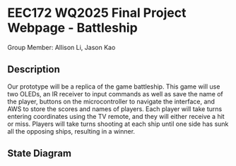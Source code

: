 # EEC172 WQ2025 Final Project Webpage - Battleship
 Group Member: Allison Li, Jason Kao
## Description
Our prototype will be a replica of the game battleship. This game will use two OLEDs, an IR receiver to input commands as well as save the name of the player, buttons on the microcontroller to navigate the interface, and AWS to store the scores and names of players.
Each player will take turns entering coordinates using the TV remote, and they will either receive a hit or miss. Players will take turns shooting at each ship until one side has sunk all the opposing ships, resulting in a winner.
## State Diagram

